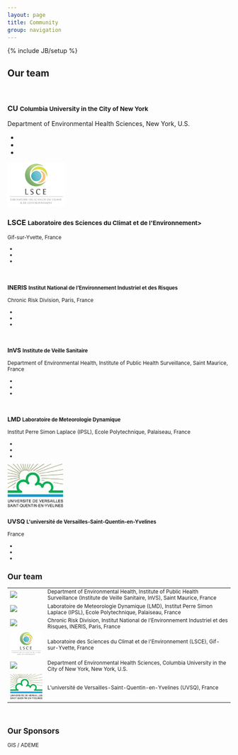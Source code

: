 ```yaml
---
layout: page
title: Community
group: navigation
---
```

{% include JB/setup %}

<div class="headline"><h2>Our team</h2></div>

<div class="row team">
        <div class="col-sm-3">
            <div class="thumbnail-style">
                <img class="img-responsive" src="assets/images/logo_CCHP.png" alt="">
                <h3><a>CU</a> <small>Columbia University in the City of New York</small></h3>
                <p>Department of Environmental Health Sciences, New York, U.S.</p>
                <ul class="list-unstyled list-inline team-socail">
                    <li><a href="#"><i class="icon-facebook"></i></a></li>
                    <li><a href="#"><i class="icon-twitter"></i></a></li>
                    <li><a href="#"><i class="icon-google-plus"></i></a></li>
                </ul>
            </div>
        </div>
        <div class="col-sm-3">
            <div class="thumbnail-style">
                <img class="img-responsive" src="assets/images/logo_lsce_100.png" alt="">
                <h3><a>LSCE</a> <small>Laboratoire des Sciences du Climat et de l'Environnement></h3>
                <p>Gif-sur-Yvette, France</p>
                <ul class="list-unstyled list-inline team-socail">
                    <li><a href="#"><i class="icon-facebook"></i></a></li>
                    <li><a href="#"><i class="icon-twitter"></i></a></li>
                    <li><a href="#"><i class="icon-google-plus"></i></a></li>
                </ul>
            </div>
        </div>
        <div class="col-sm-3">
            <div class="thumbnail-style">
                <img class="img-responsive" src="assets/images/logo_ineris.png" alt="">
                <h3><a>INERIS</a> <small>Institut National de l’Environnement Industriel et des Risques</small></h3>
                <p>Chronic Risk Division, Paris, France</p>
                <ul class="list-unstyled list-inline team-socail">
                    <li><a href="#"><i class="icon-facebook"></i></a></li>
                    <li><a href="#"><i class="icon-twitter"></i></a></li>
                    <li><a href="#"><i class="icon-google-plus"></i></a></li>
                </ul>
            </div>
        </div>
        <div class="col-sm-3">
            <div class="thumbnail-style">
                <img class="img-responsive" src="assets/images/logo_InVS.png" alt="">
                <h3><a>InVS</a> <small>Institute de Veille Sanitaire</small></h3>
                <p>Department of Environmental Health, Institute of Public Health Surveillance, Saint Maurice, France</p>
                <ul class="list-unstyled list-inline team-socail">
                    <li><a href="#"><i class="icon-facebook"></i></a></li>
                    <li><a href="#"><i class="icon-twitter"></i></a></li>
                    <li><a href="#"><i class="icon-google-plus"></i></a></li>
                </ul>
            </div>
        </div>
        <div class="col-sm-3">
            <div class="thumbnail-style">
                <img class="img-responsive" src="assets/images/logo_LMD.png" alt="">
                <h3><a>LMD</a> <small>Laboratoire de Meteorologie Dynamique</small></h3>
                <p>Institut Perre Simon Laplace (IPSL), Ecole Polytechnique, Palaiseau, France</p>
                <ul class="list-unstyled list-inline team-socail">
                    <li><a href="#"><i class="icon-facebook"></i></a></li>
                    <li><a href="#"><i class="icon-twitter"></i></a></li>
                    <li><a href="#"><i class="icon-google-plus"></i></a></li>
                </ul>
            </div>
        </div>
        <div class="col-sm-3">
            <div class="thumbnail-style">
                <img class="img-responsive" src="assets/images/logo_UVSQ_100.png" alt="">
                <h3><a>UVSQ</a> <small>L'université de Versailles-Saint-Quentin-en-Yvelines</small></h3>
                <p>France</p>
                <ul class="list-unstyled list-inline team-socail">
                    <li><a href="#"><i class="icon-facebook"></i></a></li>
                    <li><a href="#"><i class="icon-twitter"></i></a></li>
                    <li><a href="#"><i class="icon-google-plus"></i></a></li>
                </ul>
            </div>
        </div>
    </div>

<div class="headline"><h2>Our team</h2></div>

<table>
    <tr>
        <td><img src="/assets/images/logo_InVS.png"></td>
        <td>
Department of Environmental Health, Institute of Public Health Surveillance (Institute de Veille Sanitaire, InVS), Saint Maurice, France
        </td>
    </tr>
    <tr>
        <td><img src="/assets/images/logo_LMD.png"></td>
        <td>
Laboratoire de Meteorologie Dynamique (LMD), Institut Perre Simon Laplace (IPSL), Ecole Polytechnique, Palaiseau, France
        </td>
    </tr>
    <tr>
        <td><img src="/assets/images/logo_ineris.png"></td>
        <td>
Chronic Risk Division, Institut National de l’Environnement Industriel et des Risques, INERIS, Paris, France
        </td>
    </tr>
    <tr>
        <td><img src="/assets/images/logo_lsce_100.png"></td>
        <td>
Laboratoire des Sciences du Climat et de l'Environnement (LSCE), Gif-sur-Yvette, France
        </td>
    </tr>
    <tr>
        <td>
            <img src="/assets/images/logo_CCHP.png">
        </td>
        <td>
Department of Environmental Health Sciences, Columbia University in the City of New York, New York, U.S.
        </td>
    </tr>
    <tr>
        <td><img src="/assets/images/logo_UVSQ_100.png"></td>
        <td>
L'université de Versailles-Saint-Quentin-en-Yvelines (UVSQ), France
        </td>
    </tr>    
</table>

<br>

<div class="headline"><h2>Our Sponsors</h2></div>

GIS / ADEME

